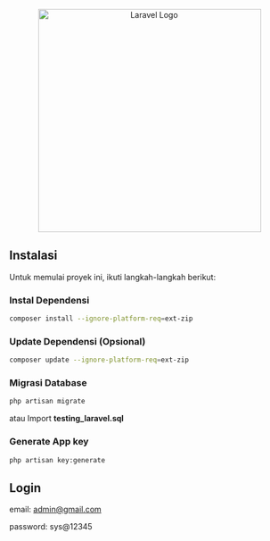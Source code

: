 <p align="center"><a href="https://laravel.com" target="_blank"><img src="https://raw.githubusercontent.com/laravel/art/master/logo-lockup/5%20SVG/2%20CMYK/1%20Full%20Color/laravel-logolockup-cmyk-red.svg" width="400" alt="Laravel Logo"></a></p>

## Instalasi

Untuk memulai proyek ini, ikuti langkah-langkah berikut:
### Instal Dependensi
```bash
composer install --ignore-platform-req=ext-zip
```

### Update Dependensi (Opsional)
```bash
composer update --ignore-platform-req=ext-zip
```
### Migrasi Database
```bash
php artisan migrate
```
atau Import <b>testing_laravel.sql</b>

### Generate App key
```bash
php artisan key:generate
```

## Login
email: admin@gmail.com

password: sys@12345
